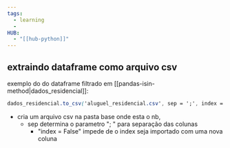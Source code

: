 ```yaml
---
tags:
  - learning
  - 
HUB:
  - "[[hub-python]]"
---
```



## extraindo dataframe como arquivo csv

exemplo do do dataframe filtrado em [[pandas-isin-method|dados_residencial]]:
```css
dados_residencial.to_csv('aluguel_residencial.csv', sep = ';', index = False)
```
- cria um arquivo csv na pasta base onde esta o nb, 
	- sep determina o parametro "; " para separação das colunas
		- "index = False" impede de o index seja importado com uma nova coluna


